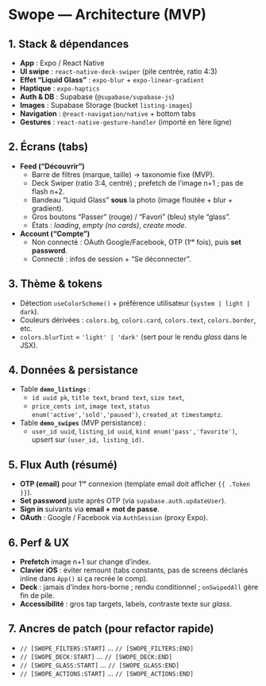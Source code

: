 # Swope — Architecture (MVP)

## 1. Stack & dépendances
- **App** : Expo / React Native
- **UI swipe** : `react-native-deck-swiper` (pile centrée, ratio 4:3)
- **Effet “Liquid Glass”** : `expo-blur` + `expo-linear-gradient`
- **Haptique** : `expo-haptics`
- **Auth & DB** : Supabase (`@supabase/supabase-js`)
- **Images** : Supabase Storage (bucket `listing-images`)
- **Navigation** : `@react-navigation/native` + bottom tabs
- **Gestures** : `react-native-gesture-handler` (importé en 1ère ligne)

## 2. Écrans (tabs)
- **Feed (“Découvrir”)**
  - Barre de filtres (marque, taille) → taxonomie fixe (MVP).
  - Deck Swiper (ratio 3:4, centré) ; prefetch de l’image n+1 ; pas de flash n+2.
  - Bandeau “Liquid Glass” **sous** la photo (image floutée + blur + gradient).
  - Gros boutons “Passer” (rouge) / “Favori” (bleu) style “glass”.
  - États : *loading*, *empty (no cards)*, *create mode*.
- **Account (“Compte”)**
  - Non connecté : OAuth Google/Facebook, OTP (1ʳᵉ fois), puis **set password**.
  - Connecté : infos de session + “Se déconnecter”.

## 3. Thème & tokens
- Détection `useColorScheme()` + préférence utilisateur (`system | light | dark`).
- Couleurs dérivées : `colors.bg`, `colors.card`, `colors.text`, `colors.border`, etc.
- `colors.blurTint` = `'light' | 'dark'` (sert pour le rendu *glass* dans le JSX).

## 4. Données & persistance
- Table **`demo_listings`** :
  - `id uuid pk`, `title text`, `brand text`, `size text`,
  - `price_cents int`, `image text`, `status enum('active','sold','paused')`, `created_at timestamptz`.
- Table **`demo_swipes`** (MVP persistance) :
  - `user_id uuid`, `listing_id uuid`, `kind enum('pass','favorite')`, upsert sur `(user_id, listing_id)`.

## 5. Flux Auth (résumé)
- **OTP (email)** pour 1ʳᵉ connexion (template email doit afficher `{{ .Token }}`).
- **Set password** juste après OTP (via `supabase.auth.updateUser`).
- **Sign in** suivants via **email + mot de passe**.
- **OAuth** : Google / Facebook via `AuthSession` (proxy Expo).

## 6. Perf & UX
- **Prefetch** image n+1 sur change d’index.
- **Clavier iOS** : éviter remount (tabs constants, pas de screens déclarés inline dans `App()` si ça recrée le comp).
- **Deck** : jamais d’index hors-borne ; rendu conditionnel ; `onSwipedAll` gère fin de pile.
- **Accessibilité** : gros tap targets, labels, contraste texte sur *glass*.

## 7. Ancres de patch (pour refactor rapide)
- `// [SWOPE_FILTERS:START]` … `// [SWOPE_FILTERS:END]`
- `// [SWOPE_DECK:START]` … `// [SWOPE_DECK:END]`
- `// [SWOPE_GLASS:START]` … `// [SWOPE_GLASS:END]`
- `// [SWOPE_ACTIONS:START]` … `// [SWOPE_ACTIONS:END]`

